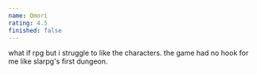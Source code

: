 ```yaml
---
name: Omori
rating: 4.5
finished: false
---
```


what if rpg but i struggle to like the characters. the game had no hook for me like slarpg's first dungeon.
